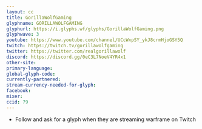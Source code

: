 ```yaml
---
layout: cc
title: GorillaWolfGaming
glyphname: GORILLAWOLFGAMING
glyphurl: https://i.glyphs.wf/glyphs/GorillaWolfGaming.png
glyphwave: 3
youtube: https://www.youtube.com/channel/UCcWxpSY_ykJ8crmHjoGSY5Q
twitch: https://twitch.tv/gorillawolfgaming
twitter: https://twitter.com/realgorillawolf
discord: https://discord.gg/0eC3L7NoeV4YR4x1
other-site: 
primary-language: 
global-glyph-code: 
currently-partnered: 
stream-currency-needed-for-glyph: 
facebook: 
mixer: 
ccid: 79
---
```

* Follow and ask for a glyph when they are streaming warframe on Twitch
